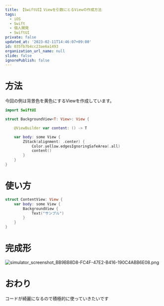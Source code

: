```yaml
---
title: 【SwiftUI】Viewを引数にとるViewの作成方法
tags:
  - iOS
  - Swift
  - 個人開発
  - SwiftUI
private: false
updated_at: '2023-02-11T14:46:07+09:00'
id: 035fb7b4cc23ae6a1493
organization_url_name: null
slide: false
ignorePublish: false
---
```

# 方法
今回の例は背景色を黄色にするViewを作成しています。
```swift
import SwiftUI

struct BackgroundView<T: View>: View {

    @ViewBuilder var content: () -> T

    var body: some View {
        ZStack(alignment: .center) {
            Color.yellow.edgesIgnoringSafeArea(.all)
            content()
        }
    }
}
```

# 使い方
```swift
struct ContentView: View {
    var body: some View {
        BackgroundView {
            Text("サンプル")
        }
    }
}
```

# 完成形
![simulator_screenshot_BB9BB8D8-FC4F-47E2-B416-190C4ABB6E08.png](https://qiita-image-store.s3.ap-northeast-1.amazonaws.com/0/1745371/5cb499ab-8616-4b8b-4263-58d723f9c18d.png)

# おわり
コードが綺麗になるので積極的に使っていきたいです
